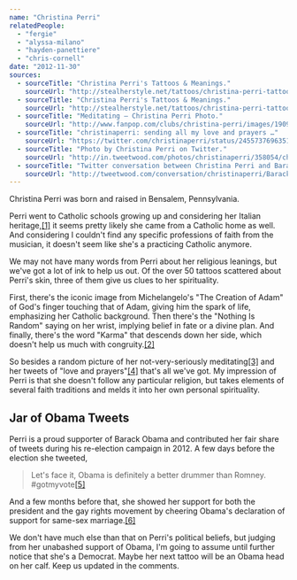 ```yaml
---
name: "Christina Perri"
relatedPeople:
  - "fergie"
  - "alyssa-milano"
  - "hayden-panettiere"
  - "chris-cornell"
date: "2012-11-30"
sources:
  - sourceTitle: "Christina Perri's Tattoos & Meanings."
    sourceUrl: "http://stealherstyle.net/tattoos/christina-perri-tattoos/"
  - sourceTitle: "Christina Perri's Tattoos & Meanings."
    sourceUrl: "http://stealherstyle.net/tattoos/christina-perri-tattoos/"
  - sourceTitle: "Meditating – Christina Perri Photo."
    sourceUrl: "http://www.fanpop.com/clubs/christina-perri/images/19094617/title/meditating-photo"
  - sourceTitle: "christinaperri: sending all my love and prayers …"
    sourceUrl: "https://twitter.com/christinaperri/status/245573769635172352"
  - sourceTitle: "Photo by Christina Perri on Twitter."
    sourceUrl: "http://in.tweetwood.com/photos/christinaperri/358054/christina_perri"
  - sourceTitle: "Twitter conversation between Christina Perri and Barack Obama."
    sourceUrl: "http://tweetwood.com/conversation/christinaperri/BarackObama"
---
```


Christina Perri was born and raised in Bensalem, Pennsylvania.

Perri went to Catholic schools growing up and considering her Italian heritage,<a class="source-citation" href="http://stealherstyle.net/tattoos/christina-perri-tattoos/" title="Christina Perri&apos;s Tattoos &amp; Meanings.">[1]</a> it seems pretty likely she came from a Catholic home as well. And considering I couldn't find any specific professions of faith from the musician, it doesn't seem like she's a practicing Catholic anymore.

We may not have many words from Perri about her religious leanings, but we've got a lot of ink to help us out. Of the over 50 tattoos scattered about Perri's skin, three of them give us clues to her spirituality.

First, there's the iconic image from Michelangelo's "The Creation of Adam" of God's finger touching that of Adam, giving him the spark of life, emphasizing her Catholic background. Then there's the "Nothing Is Random" saying on her wrist, implying belief in fate or a divine plan. And finally, there's the word "Karma" that descends down her side, which doesn't help us much with congruity.<a class="source-citation" href="http://stealherstyle.net/tattoos/christina-perri-tattoos/" title="Christina Perri&apos;s Tattoos &amp; Meanings.">[2]</a>

So besides a random picture of her not-very-seriously meditating<a class="source-citation" href="http://www.fanpop.com/clubs/christina-perri/images/19094617/title/meditating-photo" title="Meditating – Christina Perri Photo.">[3]</a> and her tweets of "love and prayers"<a class="source-citation" href="https://twitter.com/christinaperri/status/245573769635172352" title="christinaperri: sending all my love and prayers …">[4]</a> that's all we've got. My impression of Perri is that she doesn't follow any particular religion, but takes elements of several faith traditions and melds it into her own personal spirituality.


## Jar of Obama Tweets

Perri is a proud supporter of Barack Obama and contributed her fair share of tweets during his re-election campaign in 2012. A few days before the election she tweeted,

>Let's face it, Obama is definitely a better drummer than Romney. #gotmyvote<a class="source-citation" href="http://in.tweetwood.com/photos/christinaperri/358054/christina_perri" title="Photo by Christina Perri on Twitter.">[5]</a>

And a few months before that, she showed her support for both the president and the gay rights movement by cheering Obama's declaration of support for same-sex marriage.<a class="source-citation" href="http://tweetwood.com/conversation/christinaperri/BarackObama" title="Twitter conversation between Christina Perri and Barack Obama.">[6]</a>

We don't have much else than that on Perri's political beliefs, but judging from her unabashed support of Obama, I'm going to assume until further notice that she's a Democrat. Maybe her next tattoo will be an Obama head on her calf. Keep us updated in the comments.